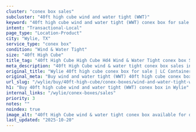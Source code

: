 ```yaml
---
cluster: "conex box sales"
subcluster: "40ft high cube wind and water tight (WWT)"
keyword: "40ft high cube wind and water tight (WWT) conex box for sale Wylie, TX"
intent: "Transactional-Local"
page_type: "Location-Product"
city: "Wylie, TX"
service_type: "conex box"
condition: "Wind & Water Tight"
size: "40ft High Cube"
title_tag: "40ft High Cube High Cube Hd4 Wind & Water Tight conex box Sales in Wylie | LC Container"
meta_description: "40ft High Cube wind & water tight conex box sales in Wylie. High cube containers with extra height. Fast delivery, competitive pricing. Serving conex boxes area. Quote ID: PPM. Call (214) 524-4168 for your free quote today."
original_title: "Wylie 40ft high cube conex box for sale | LC Container"
original_meta: "Buy wind and water tight (WWT) 40ft high cube conex box sale with local delivery in Wylie, TX. LC Container — local Since 2003. Request a fast quote today."
url_slug: "/wylie/buy/40ft-high-cube/conex-boxes/wind-and-water-tight-wwt"
h1: "Buy 40ft high cube wind and water tight (WWT) conex box in Wylie"
internal_links: "/wylie/conex-boxes/sales"
priority: 3
notes: ""
noindex: true
image_alt: "40ft High Cube wind & water tight conex box available for delivery in Wylie"
last_updated: "2025-10-20"
---
```


<!-- TODO: Add unique city/inventory copy, images, and internal links here. -->
